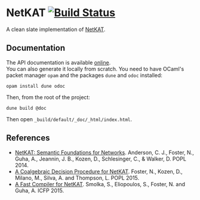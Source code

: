 # NetKAT [![Build Status](https://travis-ci.org/netkat-lang/netkat.svg?branch=master)](https://travis-ci.org/netkat-lang/netkat)
A clean slate implementation of [NetKAT](http://www.cs.cornell.edu/~jnfoster/papers/frenetic-netkat.pdf).

## Documentation
The API documentation is available [online](275f7702a23902a3a47485cb44a500ae4a2c6785).  
You can also generate it locally from scratch. You need to have OCaml's packet manager `opam` and the packages `dune` and `odoc` installed:
```
opam install dune odoc
```
Then, from the root of the project:
```
dune build @doc
```
Then open `_build/default/_doc/_html/index.html`.

## References
* [NetKAT: Semantic Foundations for Networks](http://www.cs.cornell.edu/~jnfoster/papers/frenetic-netkat.pdf). Anderson, C. J., Foster, N., Guha, A., Jeannin, J. B., Kozen, D., Schlesinger, C., & Walker, D. POPL 2014.
* [A Coalgebraic Decision Procedure for NetKAT](http://www.cs.cornell.edu/~jnfoster/papers/netkat-automata.pdf). Foster, N., Kozen, D., Milano, M., Silva, A. and Thompson, L. POPL 2015.
* [A Fast Compiler for NetKAT](https://www.cs.cornell.edu/~jnfoster/papers/netkat-compiler.pdf). Smolka, S., Eliopoulos, S., Foster, N. and Guha, A. ICFP 2015.
